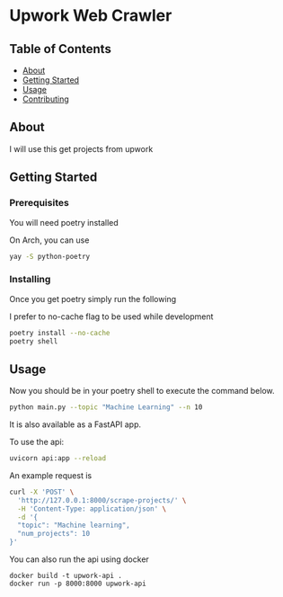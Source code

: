 # Upwork Web Crawler

## Table of Contents

- [About](#about)
- [Getting Started](#getting_started)
- [Usage](#usage)
- [Contributing](../CONTRIBUTING.md)

## About <a name = "about"></a>

I will use this get projects from upwork

## Getting Started <a name = "getting_started"></a>


### Prerequisites

You will need poetry installed 

On Arch, you can use

```bash
yay -S python-poetry 
```

### Installing

Once you get poetry simply run the following

I prefer to no-cache flag to be used while development

```bash
poetry install --no-cache
poetry shell 
```

## Usage <a name = "usage"></a>

Now you should be in your poetry shell to execute the command below.


```bash
python main.py --topic "Machine Learning" --n 10
```

It is also available as a FastAPI app.

To use the api:

```bash
uvicorn api:app --reload
```
An example request is

```bash
curl -X 'POST' \
  'http://127.0.0.1:8000/scrape-projects/' \
  -H 'Content-Type: application/json' \
  -d '{
  "topic": "Machine learning",
  "num_projects": 10
}'
```
You can also run the api using docker

```
docker build -t upwork-api .
docker run -p 8000:8000 upwork-api
```
